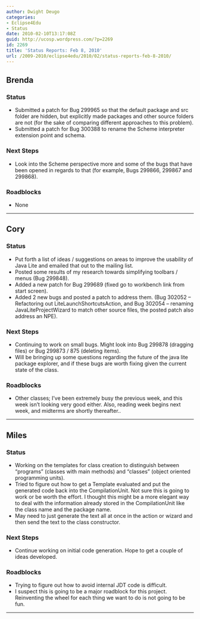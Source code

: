 ```yaml
---
author: Dwight Deugo
categories:
- Eclipse4Edu
- Status
date: 2010-02-10T13:17:08Z
guid: http://ucosp.wordpress.com/?p=2269
id: 2269
title: 'Status Reports: Feb 8, 2010'
url: /2009-2010/eclipse4edu/2010/02/status-reports-feb-8-2010/
---
```


## **Brenda**

### Status

  * Submitted a patch for Bug 299965 so that the default package and src folder are hidden, but explicitly made packages and other source folders are not (for the sake of comparing different approaches to this problem).
  * Submitted a patch for Bug 300388 to rename the Scheme interpreter extension point and schema. 

### Next Steps

  * Look into the Scheme perspective more and some of the bugs that have been opened in regards to that (for example, Bugs 299866, 299867 and 299868).

### Roadblocks

<ul type="disc">
  <li>
    None
  </li>
</ul>

* * *

## **Cory**

### Status

  * Put forth a list of ideas / suggestions on areas to improve the usability of Java Lite and emailed that out to the mailing list.
  * Posted some results of my research towards simplifying toolbars / menus (Bug 299848).
  * Added a new patch for Bug 299689 (fixed go to workbench link from start screen).
  * Added 2 new bugs and posted a patch to address them. (Bug 302052 &#8211; Refactoring out LiteLaunchShortcutsAction, and Bug 302054 &#8211; renaming JavaLiteProjectWizard to match other source files, the posted patch also address an NPE). 

### Next Steps

  * Continuing to work on small bugs. Might look into Bug 299878 (dragging files) or Bug 299873 / 875 (deleting items). 
  * Will be bringing up some questions regarding the future of the java lite package explorer, and if these bugs are worth fixing given the current state of the class. 

### Roadblocks

<ul type="disc">
  <li>
    Other classes; I&#8217;ve been extremely busy the previous week, and this week isn&#8217;t looking very good either. Also, reading week begins next week, and midterms are shortly thereafter..
  </li>
</ul>

* * *

## **Miles**

### Status

  * Working on the templates for class creation to distinguish between “programs” (classes with main methods) and “classes” (object oriented programming units).
  * Tried to figure out how to get a Template evaluated and put the generated code back into the CompilationUnit. Not sure this is going to work or be worth the effort. I thought this might be a more elegant way to deal with the information already stored in the CompilationUnit like the class name and the package name.
  * May need to just generate the text all at once in the action or wizard and then send the text to the class constructor.

### Next Steps

  * Continue working on initial code generation. Hope to get a couple of ideas developed.

### Roadblocks

<ul type="disc">
  <li>
    Trying to figure out how to avoid internal JDT code is difficult.
  </li>
  <li>
    I suspect this is going to be a major roadblock for this project. Reinventing the wheel for each thing we want to do is not going to be fun.
  </li>
</ul>

* * *